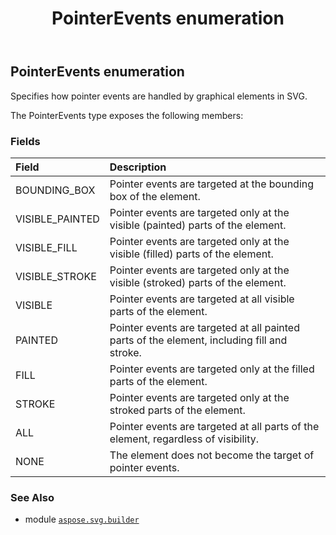 ﻿---
title: PointerEvents enumeration
second_title: Aspose.SVG for Python via .NET API References
description: 
type: docs
weight: 1650
url: /python-net/aspose.svg.builder/pointerevents/
is_root: false
---

## PointerEvents enumeration

Specifies how pointer events are handled by graphical elements in SVG.



The PointerEvents type exposes the following members:

### Fields
| Field | Description |
| :- | :- |
| BOUNDING_BOX | Pointer events are targeted at the bounding box of the element. |
| VISIBLE_PAINTED | Pointer events are targeted only at the visible (painted) parts of the element. |
| VISIBLE_FILL | Pointer events are targeted only at the visible (filled) parts of the element. |
| VISIBLE_STROKE | Pointer events are targeted only at the visible (stroked) parts of the element. |
| VISIBLE | Pointer events are targeted at all visible parts of the element. |
| PAINTED | Pointer events are targeted at all painted parts of the element, including fill and stroke. |
| FILL | Pointer events are targeted only at the filled parts of the element. |
| STROKE | Pointer events are targeted only at the stroked parts of the element. |
| ALL | Pointer events are targeted at all parts of the element, regardless of visibility. |
| NONE | The element does not become the target of pointer events. |



### See Also
* module [`aspose.svg.builder`](..)
